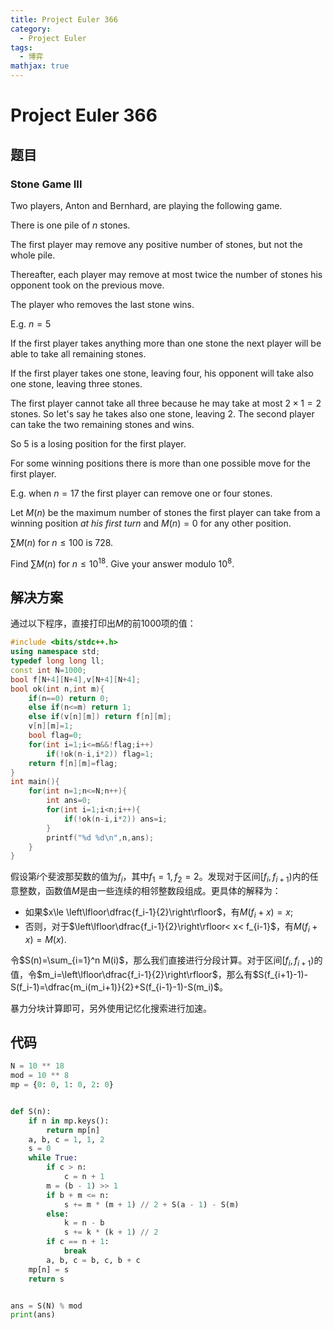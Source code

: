 ```yaml
---
title: Project Euler 366
category:
  - Project Euler
tags:
  - 博弈
mathjax: true
---
```

<escape><!-- more --></escape>
    
# Project Euler 366
## 题目
### Stone Game III



Two players, Anton and Bernhard, are playing the following game.

There is one pile of $n$ stones.

The first player may remove any positive number of stones, but not the whole pile.

Thereafter, each player may remove at most twice the number of stones his opponent took on the previous move.

The player who removes the last stone wins.

E.g. $n=5$

If the first player takes anything more than one stone the next player will be able to take all remaining stones.

If the first player takes one stone, leaving four, his opponent will take also one stone, leaving three stones.

The first player cannot take all three because he may take at most $2\times1=2$ stones. So let's say he takes also one stone, leaving $2$. The second player can take the two remaining stones and wins.

So $5$ is a losing position for the first player.

For some winning positions there is more than one possible move for the first player.

E.g. when $n=17$ the first player can remove one or four stones.


Let $M(n)$ be the maximum number of stones the first player can take from a winning position *at his first turn* and $M(n)=0$ for any other position.


$\sum M(n)$ for $n\le100$ is $728$.


Find $\sum M(n)$ for $n\le10^{18}$. Give your answer modulo $10^8$.





## 解决方案


通过以下程序，直接打印出$M$的前$1000$项的值：

```C++
#include <bits/stdc++.h>
using namespace std;
typedef long long ll;
const int N=1000;
bool f[N+4][N+4],v[N+4][N+4];
bool ok(int n,int m){
    if(n==0) return 0;
    else if(n<=m) return 1;
    else if(v[n][m]) return f[n][m];
    v[n][m]=1;
    bool flag=0;
    for(int i=1;i<=m&&!flag;i++)
        if(!ok(n-i,i*2)) flag=1;
    return f[n][m]=flag;
}
int main(){
    for(int n=1;n<=N;n++){
        int ans=0;
        for(int i=1;i<n;i++){
            if(!ok(n-i,i*2)) ans=i;
        }
        printf("%d %d\n",n,ans);
    }
}
```

假设第$i$个斐波那契数的值为$f_i$，其中$f_1=1,f_2=2$。发现对于区间$[f_i,f_{i+1})$内的任意整数，函数值$M$是由一些连续的相邻整数段组成。更具体的解释为：

- 如果$x\le \left\lfloor\dfrac{f_i-1}{2}\right\rfloor$，有$M(f_i+x)=x;$
- 否则，对于$\left\lfloor\dfrac{f_i-1}{2}\right\rfloor< x< f_{i-1}$，有$M(f_i+x)=M(x).$

令$S(n)=\sum_{i=1}^n M(i)$，那么我们直接进行分段计算。对于区间$[f_i,f_{i+1})$的值，令$m_i=\left\lfloor\dfrac{f_i-1}{2}\right\rfloor$，那么有$S(f_{i+1}-1)-S(f_i-1)=\dfrac{m_i(m_i+1)}{2}+S(f_{i-1}-1)-S(m_i)$。

暴力分块计算即可，另外使用记忆化搜索进行加速。

## 代码


```py
N = 10 ** 18
mod = 10 ** 8
mp = {0: 0, 1: 0, 2: 0}


def S(n):
    if n in mp.keys():
        return mp[n]
    a, b, c = 1, 1, 2
    s = 0
    while True:
        if c > n:
            c = n + 1
        m = (b - 1) >> 1
        if b + m <= n:
            s += m * (m + 1) // 2 + S(a - 1) - S(m)
        else:
            k = n - b
            s += k * (k + 1) // 2
        if c == n + 1:
            break
        a, b, c = b, c, b + c
    mp[n] = s
    return s


ans = S(N) % mod
print(ans)

```
